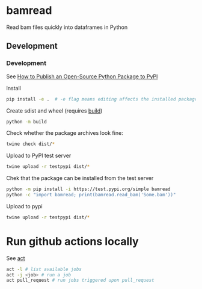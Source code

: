 # bamread

Read bam files quickly into dataframes in Python

## Development

### Development

See [How to Publish an Open-Source Python Package to PyPI](https://realpython.com/pypi-publish-python-package/)

Install

```bash
pip install -e .  # -e flag means editing affects the installed package
```

Create sdist and wheel (requires [build](https://pypa-build.readthedocs.io/en/stable/))

```bash
python -m build
```

Check whether the package archives look fine:

```bash
twine check dist/*
```

Upload to PyPI test server

```bash
twine upload -r testpypi dist/*
```

Chek that the package can be installed from the test server

```bash
python -m pip install -i https://test.pypi.org/simple bamread
python -c "import bamread; print(bamread.read_bam('Some.bam'))"
```

Upload to pypi

```bash
twine upload -r testpypi dist/*
```

# Run github actions locally

See [act](https://github.com/nektos/act)

```bash
act -l # list available jobs
act -j <job> # run a job
act pull_request # run jobs triggered upon pull_request
```
